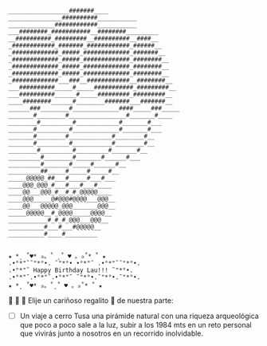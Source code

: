 ```
_________________#######____
_______________##########___________
_____________############___________
___########_###########__########_________
__##########_#########__##########__####__
_############_#######_############_######__
_#############_#####_#############_#######__
_#############_#####_#############_########__
_#############_#####_#############_########__
_#############_#####_#############_########__
_#############___###__############__########__
___##########_____#_____###########_#########__
___##########______#_____#########_#########__
____########______#________#######___#######__
______###________#_____________####_____###_____
_______#________#________________#_______#____
________#_________#____________#_______#___
_______#_________#_____________#_______#___
_______#________#____________#________#__
_______#_________#___________#________#__
________#_________#_________#_______#__
_________#________#_______#______#___
_________#_______#_____#______#__
_________##_____#_____#_____#__
_____@@@@@_##___#_____#___#___
____@@@_@@@_#___#___#___#____
____@@___@@@_#__#_#_@@@@@____
____@@@_____@#@@@#@@@@___@@@__
____@@___@@@@@_@@@_______@@@__
_____@@@@@__#_@@@@_____@@@@__
___________#_#_#_@@@___@@@__
__________#___#___#@@@@@__
__________#____#_________


★ *˛ ˚♥* ✰。˚ ˛˚ ♥ 。✰˚* ˚ ★
.•°*"˜˜"*°•. ˜"*°• •°*"˜ .•°*"˜˜"*°•.
.•°*"˜ Happy Birthday Lau!!! ˜"*°•.
.•°*"˜.•°*"˜.•°*"˜ ˜"*°•.˜"*°•.˜"*°•.
★ *˛ ˚♥* ✰。˚˛˚ ♥ 。✰˚* ˚ ★

```

🥳 🙌 🎂 Elije un cariñoso regalito 🎁 de nuestra parte:
- [ ] Un viaje a cerro Tusa una pirámide natural con una riqueza arqueológica que poco a poco sale a la luz,
subir a los 1984 mts en un reto personal que vivirás junto a nosotros en un recorrido inolvidable.
